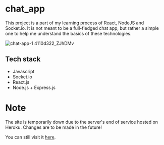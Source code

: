 # chat_app

This project is a part of my learning process of React, NodeJS and Socket.io. It is not meant to be a full-fledged chat app, but rather a simple one to help me understand the basics of these technologies.

![chat-app-1 4110d322_ZJhDMv](https://github.com/nhthieu/chat_app/assets/74890715/61558f7e-04d8-4ccb-acd7-432f4d1f2630)

## Tech stack

- Javascript
- Socket.io
- React.js
- Node.js + Express.js

 # Note
 
 The site is temporarily down due to the server's end of service hosted on Heroku. Changes are to be made in the future!

 You can still visit it [here](https://first-react-chatapp.netlify.app/).
